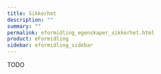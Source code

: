 ```yaml
---
title: Sikkerhet
description: ""
summary: ""
permalink: eformidling_egenskaper_sikkerhet.html
product: eFormidling
sidebar: eformidling_sidebar
---
```


TODO
